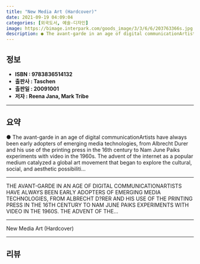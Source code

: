 ```yaml
---
title: "New Media Art (Hardcover)"
date: 2021-09-19 04:09:04
categories: [외국도서, 예술-디자인]
image: https://bimage.interpark.com/goods_image/3/3/6/6/203763366s.jpg
description: ● The avant-garde in an age of digital communicationArtists have always been early adopters of emerging media technologies, from Albrecht Durer and his use of
---
```


## **정보**

- **ISBN : 9783836514132**
- **출판사 : Taschen**
- **출판일 : 20091001**
- **저자 : Reena Jana, Mark Tribe**

------



## **요약**

●  The avant-garde in an age of digital communicationArtists have always been early adopters of emerging media technologies, from Albrecht Durer and his use of the printing press in the 16th century to Nam June Paiks experiments with video in the 1960s. The advent of the internet as a popular medium catalyzed a global art movement that began to explore the cultural, social, and aesthetic possibiliti...

------

THE AVANT-GARDE IN AN AGE OF DIGITAL COMMUNICATIONARTISTS HAVE ALWAYS BEEN EARLY ADOPTERS OF EMERGING MEDIA TECHNOLOGIES, FROM ALBRECHT D?RER AND HIS USE OF THE PRINTING PRESS IN THE 16TH CENTURY TO NAM JUNE PAIKS EXPERIMENTS WITH VIDEO IN THE 1960S. THE ADVENT OF THE... 

------


New Media Art (Hardcover) 

------


## **리뷰** 

